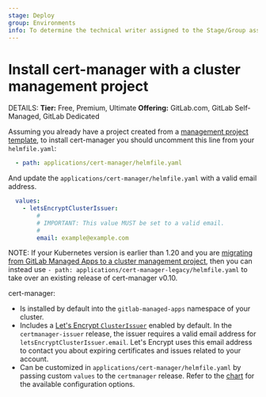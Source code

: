 ```yaml
---
stage: Deploy
group: Environments
info: To determine the technical writer assigned to the Stage/Group associated with this page, see https://handbook.gitlab.com/handbook/product/ux/technical-writing/#assignments
---
```


# Install cert-manager with a cluster management project

DETAILS:
**Tier:** Free, Premium, Ultimate
**Offering:** GitLab.com, GitLab Self-Managed, GitLab Dedicated

Assuming you already have a project created from a
[management project template](../../../../clusters/management_project_template.md), to install cert-manager you should
uncomment this line from your `helmfile.yaml`:

```yaml
  - path: applications/cert-manager/helmfile.yaml
```

And update the `applications/cert-manager/helmfile.yaml` with a valid email address.

```yaml
  values:
    - letsEncryptClusterIssuer:
        #
        # IMPORTANT: This value MUST be set to a valid email.
        #
        email: example@example.com
```

NOTE:
If your Kubernetes version is earlier than 1.20 and you are
[migrating from GitLab Managed Apps to a cluster management project](../../../../clusters/migrating_from_gma_to_project_template.md),
then you can instead use `- path: applications/cert-manager-legacy/helmfile.yaml` to
take over an existing release of cert-manager v0.10.

cert-manager:

- Is installed by default into the `gitlab-managed-apps` namespace of your cluster.
- Includes a
  [Let's Encrypt `ClusterIssuer`](https://cert-manager.io/docs/configuration/acme/) enabled by
  default. In the `certmanager-issuer` release, the issuer requires a valid email address
  for `letsEncryptClusterIssuer.email`. Let's Encrypt uses this email address to
  contact you about expiring certificates and issues related to your account.
- Can be customized in `applications/cert-manager/helmfile.yaml` by passing custom
  `values` to the `certmanager` release. Refer to the
  [chart](https://github.com/jetstack/cert-manager) for the available
  configuration options.
